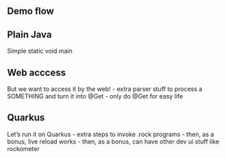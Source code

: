 ## Demo flow 

## Plain Java 
Simple static void main

## Web acccess

But we want to access it by the web!
	- extra parser stuff to process a SOMETHING and turn it into @Get
        - only do @Get for easy life

## Quarkus 
Let’s run it on Quarkus 
	- extra steps to invoke .rock programs
       - then, as a bonus, live reload works
      - then, as a bonus, can have other dev ui stuff like rockometer
